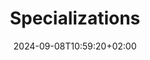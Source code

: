 ---
weight: 2000
title: "Specializations"
description: "Describes specializations and domain knowledge required for those."
icon: "hub"
date: "2024-09-08T10:59:20+02:00"
lastmod: "2024-09-08T10:59:20+02:00"
draft: false
toc: true
---